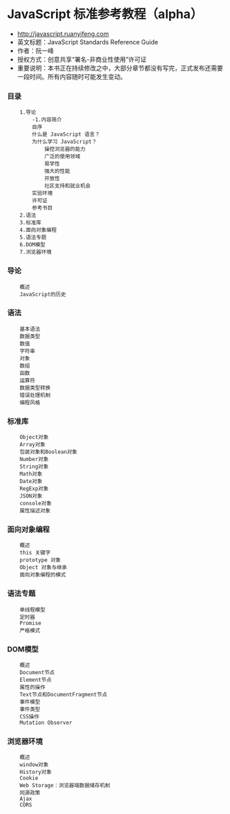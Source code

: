 # JavaScript 标准参考教程（alpha）
- http://javascript.ruanyifeng.com
- 英文标题：JavaScript Standards Reference Guide
- 作者：阮一峰
- 授权方式：创意共享“署名-非商业性使用”许可证
- 重要说明：本书正在持续修改之中，大部分章节都没有写完，正式发布还需要一段时间。所有内容随时可能发生变动。

### 目录
```
    1.导论
        -1.内容简介
        自序
        什么是 JavaScript 语言？
        为什么学习 JavaScript？
            操控浏览器的能力
            广泛的使用领域
            易学性
            强大的性能
            开放性
            社区支持和就业机会
        实验环境
        许可证
        参考书目
    2.语法
    3.标准库
    4.面向对象编程
    5.语法专题
    6.DOM模型
    7.浏览器环境
```
### 导论
```
    概述
    JavaScript的历史
```
### 语法
```
    基本语法
    数据类型
    数值
    字符串
    对象
    数组
    函数
    运算符
    数据类型转换
    错误处理机制
    编程风格
```
### 标准库
```
    Object对象
    Array对象
    包装对象和Boolean对象
    Number对象
    String对象
    Math对象
    Date对象
    RegExp对象
    JSON对象
    console对象
    属性描述对象
```
### 面向对象编程
```
    概述
    this 关键字
    prototype 对象
    Object 对象与继承
    面向对象编程的模式
```
### 语法专题
```
    单线程模型
    定时器
    Promise
    严格模式
```
### DOM模型
```
    概述
    Document节点
    Element节点
    属性的操作
    Text节点和DocumentFragment节点
    事件模型
    事件类型
    CSS操作
    Mutation Observer
```
### 浏览器环境
```
    概述
    window对象
    History对象
    Cookie
    Web Storage：浏览器端数据储存机制
    同源政策
    Ajax
    CORS
```